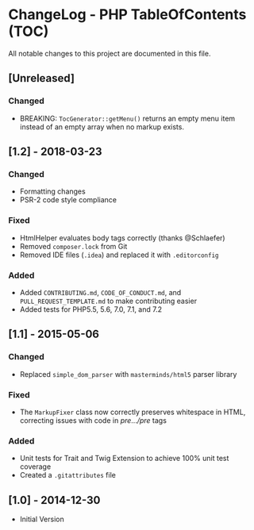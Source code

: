 # ChangeLog - PHP TableOfContents (TOC)
All notable changes to this project are documented in this file.

## [Unreleased]
### Changed
- BREAKING: `TocGenerator::getMenu()` returns an empty menu item instead of an empty array when no
  markup exists.

## [1.2] - 2018-03-23
### Changed
- Formatting changes
- PSR-2 code style compliance
### Fixed
- HtmlHelper evaluates body tags correctly (thanks @Schlaefer)
- Removed `composer.lock` from Git
- Removed IDE files (`.idea`) and replaced it with `.editorconfig`
### Added
- Added `CONTRIBUTING.md`, `CODE_OF_CONDUCT.md`, and `PULL_REQUEST_TEMPLATE.md` to make contributing easier
- Added tests for PHP5.5, 5.6, 7.0, 7.1, and 7.2

## [1.1] - 2015-05-06
### Changed
- Replaced `simple_dom_parser` with `masterminds/html5` parser library
### Fixed
- The `MarkupFixer` class now correctly preserves whitespace in HTML, correcting issues with code in *pre*...*/pre* tags
### Added
- Unit tests for Trait and Twig Extension to achieve 100% unit test coverage
- Created a `.gitattributes` file

## [1.0] - 2014-12-30
- Initial Version

